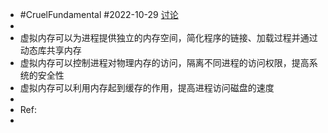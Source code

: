 - #CruelFundamental #2022-10-29 [讨论](https://github.com/CYZH1307/CruelFundamental/tree/main/homework/202210/29)
-
- 虚拟内存可以为进程提供独立的内存空间，简化程序的链接、加载过程并通过动态库共享内存
- 虚拟内存可以控制进程对物理内存的访问，隔离不同进程的访问权限，提高系统的安全性
- 虚拟内存可以利用内存起到缓存的作用，提高进程访问磁盘的速度
-
- Ref:
-